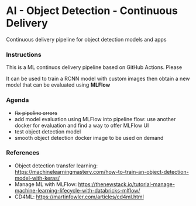 # AI - Object Detection - Continuous Delivery 
Continuous delivery pipeline for object detection models and apps

### Instructions

This is a ML continuos delivery pipeline based on GitHub Actions. Please

It can be used to train a RCNN model with custom images then obtain a new model that can be evaluated using **MLFlow**

### Agenda

* ~~fix pipeline errors~~
* add model evaluation using MLFlow into pipeline flow: use another docker for evaluation and find a way to offer MLFlow UI 
* test object detection model
* smooth object detection docker image to be used on demand

### References

* Object detection transfer learning: https://machinelearningmastery.com/how-to-train-an-object-detection-model-with-keras/
* Manage ML with MLFlow: https://thenewstack.io/tutorial-manage-machine-learning-lifecycle-with-databricks-mlflow/
* CD4ML: https://martinfowler.com/articles/cd4ml.html
